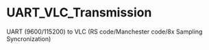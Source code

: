 # UART_VLC_Transmission
UART (9600/115200) to VLC (RS code/Manchester code/8x Sampling Syncronization)
